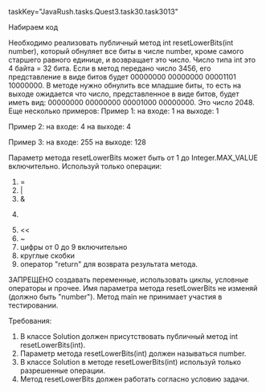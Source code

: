 taskKey="JavaRush.tasks.Quest3.task30.task3013"

Набираем код

Необходимо реализовать публичный метод int resetLowerBits(int number), который обнуляет все биты в числе
number, кроме самого старшего равного единице, и возвращает это число.
Число типа int это 4 байта = 32 бита. Если в метод передано число 3456, его представление в виде битов
будет 00000000 00000000 00001101 10000000. В методе нужно обнулить все младшие биты, то есть на выходе
ожидается что число, представленное в виде битов, будет иметь вид: 00000000 00000000 00001000 00000000.
Это число 2048.
Еще несколько примеров:
Пример 1:
на входе:  1
на выходе: 1

Пример 2:
на входе:  4
на выходе: 4

Пример 3:
на входе:  255
на выходе: 128

Параметр метода resetLowerBits может быть от 1 до Integer.MAX_VALUE включительно.
Используй только операции:
1) =
2) |
3) &
4) >>
5) <<
6) ~
7) цифры от 0 до 9 включительно
8) круглые скобки
9) оператор "return" для возврата результата метода.

ЗАПРЕЩЕНО создавать переменные, использовать циклы, условные операторы и прочее.
Имя параметра метода resetLowerBits не изменяй (должно быть "number").
Метод main не принимает участия в тестировании.


Требования:
1.	В классе Solution должен присутствовать публичный метод int resetLowerBits(int).
2.	Параметр метода resetLowerBits(int) должен называться number.
3.	В классе Solution в методе resetLowerBits(int) используй только разрешенные операции.
4.	Метод resetLowerBits должен работать согласно условию задачи.


